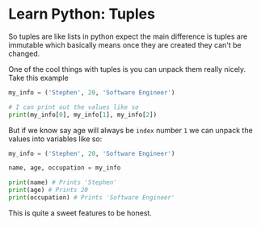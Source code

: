 # Learn Python: Tuples

So tuples are like lists in python expect the main difference is tuples are immutable which basically means once they are created they can't be changed.

One of the cool things with tuples is you can unpack them really nicely. Take this example

```python
my_info = ('Stephen', 20, 'Software Engineer')

# I can print out the values like so
print(my_info[0], my_info[1], my_info[2])
```

But if we know say age will always be `index` number `1` we can unpack the values into variables like so:

```python
my_info = ('Stephen', 20, 'Software Engineer')

name, age, occupation = my_info

print(name) # Prints 'Stephen'
print(age) # Prints 20
print(occupation) # Prints 'Software Engineer'
```

This is quite a sweet features to be honest.
